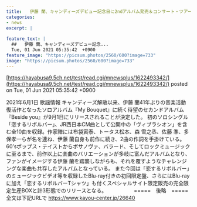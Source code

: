 ```yaml
---
title:   伊藤 蘭、キャンディーズデビュー記念日に2ndアルバム発売＆コンサート・ツアーも決定  
categories:
- news
excerpt: |
  
feature_text: |
  ##   伊藤 蘭、キャンディーズデビュー記念...
  Tue, 01 Jun 2021 05:35:42  +0900
feature_image: "https://picsum.photos/2560/600?image=733"
image: "https://picsum.photos/2560/600?image=733"
---
```


[https://hayabusa9.5ch.net/test/read.cgi/mnewsplus/1622493342/](https://hayabusa9.5ch.net/test/read.cgi/mnewsplus/1622493342/)
posted on Tue, 01 Jun 2021 05:35:42  +0900

<!--more-->

2021年6月1日 歌謡情報 キャンディーズ解散以来、伊藤 蘭41年ぶりの音楽活動復活作となったソロアルバム『My Bouquet』に続く待望のセカンドアルバム『Beside you』が9月1日にリリースされることが決定した。 初のソロシングル「恋するリボルバー」、JR西日本CM曲として公開中の「ヴィブラシオン」を含む全10曲を収録。作家陣には布袋寅泰、トータス松本、森 雪之丞、佐藤 準、多保孝一らが名を連ね、伊藤 蘭自身も前作に続き、2曲の作詞を手掛けている。 60’sポップス・テイストからボサノヴァ、バラード、そしてロックミュージックに至るまで、前作以上に楽曲のバリエーションが多岐に富んだアルバムとなり、ファンがイメージする伊藤 蘭を踏襲しながらも、それを覆すようなチャレンジングな楽曲も共存したアルバムとなっている。 また今回は「恋するリボルバー」のミュージックビデオ等を収録したBlu-ray付きの初回限定盤、さらにはBlu-rayに加え「恋するリボルバーTシャツ」も付くスペシャルサイト限定販売の完全限定生産BOXと計3形態でのリリースとなる。 　　　　　=====　後略　===== 全文は下記URLで https://www.kayou-center.jp/26640
